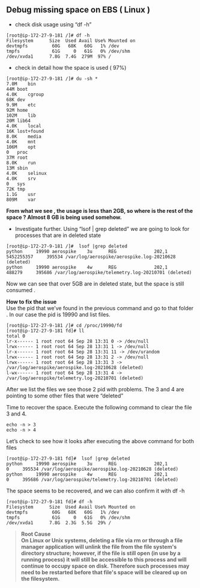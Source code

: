 ## Debug missing space on EBS ( Linux )

*	check disk usage using “df -h”
```
[root@ip-172-27-9-181 /]# df -h
Filesystem      Size  Used Avail Use% Mounted on
devtmpfs         60G   68K   60G   1% /dev
tmpfs            61G     0   61G   0% /dev/shm
/dev/xvda1      7.8G  7.4G  279M  97% /
```

* check in detail how the space is used ( 97%) 
```
[root@ip-172-27-9-181 /]# du -sh *
7.0M	bin
44M	boot
4.0K	cgroup
68K	dev
9.9M	etc
92M	home
102M	lib
20M	lib64
4.0K	local
16K	lost+found
8.0K	media
4.0K	mnt
106M	opt
0	proc
37M	root
8.0K	run
13M	sbin
4.0K	selinux
4.0K	srv
0	sys
72K	tmp
1.1G	usr
809M	var
```

**From what we see , the usage is less than 2GB, so where is the rest of the space ? Almost 8 GB is being used somehow.**

* Investigate further. Using “lsof | grep deleted” we are going to look for processes that are in deleted state 
```
[root@ip-172-27-9-181 /]#  lsof |grep deleted
python     19990 aerospike    3u      REG              202,1    5452255357     395534 /var/log/aerospike/aerospike.log-20210628 (deleted)
python     19990 aerospike    4w      REG              202,1        488279     395686 /var/log/aerospike/telemetry.log-20210701 (deleted)
```

Now we can see that over 5GB are in deleted state, but the space is still consumed . 

**How to fix the issue**  
Use the pid that we’ve found in the previous command and go to that folder . In our case the pid is 19990 and list files.
```
[root@ip-172-27-9-181 /]# cd /proc/19990/fd
[root@ip-172-27-9-181 fd]# ll
total 0
lr-x------ 1 root root 64 Sep 28 13:31 0 -> /dev/null
lrwx------ 1 root root 64 Sep 28 13:31 1 -> /dev/null
lr-x------ 1 root root 64 Sep 28 13:31 11 -> /dev/urandom
lrwx------ 1 root root 64 Sep 28 13:31 2 -> /dev/null
lrwx------ 1 root root 64 Sep 28 13:31 3 -> /var/log/aerospike/aerospike.log-20210628 (deleted)
l-wx------ 1 root root 64 Sep 28 13:31 4 -> /var/log/aerospike/telemetry.log-20210701 (deleted)
```

After we list the files we see those 2 pid with problems. The 3 and 4 are pointing to some other files that were “deleted”

Time to recover the space. Execute the following command to clear the file 3 and 4. 
```
echo -n > 3
echo -n > 4
```

Let’s check to see how it looks after executing the above command for both files
```
[root@ip-172-27-9-181 fd]#  lsof |grep deleted
python     19990 aerospike    3u      REG              202,1             0     395534 /var/log/aerospike/aerospike.log-20210628 (deleted)
python     19990 aerospike    4w      REG              202,1             0     395686 /var/log/aerospike/telemetry.log-20210701 (deleted)
```

The space seems to be recovered, and we can also confirm it with df -h
```
[root@ip-172-27-9-181 fd]# df -h
Filesystem      Size  Used Avail Use% Mounted on
devtmpfs         60G   68K   60G   1% /dev
tmpfs            61G     0   61G   0% /dev/shm
/dev/xvda1      7.8G  2.3G  5.5G  29% /
```


> **Root Cause \
On Linux or Unix systems, deleting a file via rm or through a file manager application will unlink the file from the file system's directory structure; however, if the file is still open (in use by a running process) it will still be accessible to this process and will continue to occupy space on disk. Therefore such processes may need to be restarted before that file's space will be cleared up on the filesystem.**